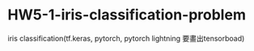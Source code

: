 # HW5-1-iris-classification-problem
 iris classification(tf.keras, pytorch, pytorch lightning 要畫出tensorboad)
